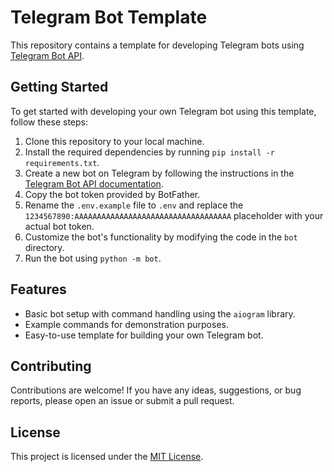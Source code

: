 # Telegram Bot Template

This repository contains a template for developing Telegram bots using [Telegram Bot API](https://core.telegram.org/bots/api).

## Getting Started

To get started with developing your own Telegram bot using this template, follow these steps:

1. Clone this repository to your local machine.
2. Install the required dependencies by running `pip install -r requirements.txt`.
3. Create a new bot on Telegram by following the instructions in the [Telegram Bot API documentation](https://core.telegram.org/bots#botfather).
4. Copy the bot token provided by BotFather.
5. Rename the `.env.example` file to `.env` and replace the `1234567890:AAAAAAAAAAAAAAAAAAAAAAAAAAAAAAAAAAA` placeholder with your actual bot token.
6. Customize the bot's functionality by modifying the code in the `bot` directory.
7. Run the bot using `python -m bot`.

## Features

- Basic bot setup with command handling using the `aiogram` library.
- Example commands for demonstration purposes.
- Easy-to-use template for building your own Telegram bot.

## Contributing

Contributions are welcome! If you have any ideas, suggestions, or bug reports, please open an issue or submit a pull request.

## License

This project is licensed under the [MIT License](LICENSE).
